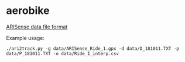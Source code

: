 # aerobike

[ARISense data file format](https://arisense.io/docs/api#data-format)

Example usage:
```
./ari2track.py -g data/ARISense_Ride_1.gpx -d data/D_181011.TXT -p data/P_181011.TXT -o data/Ride_1_interp.csv
```
